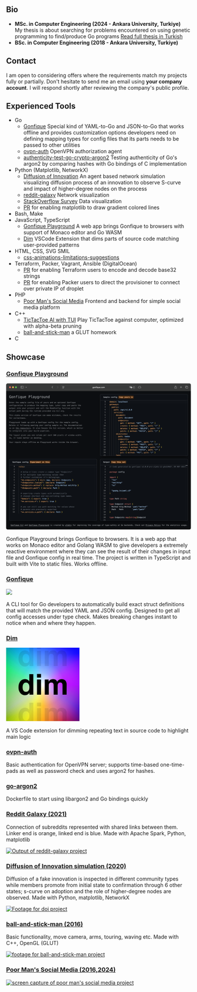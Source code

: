 ## Bio

- **MSc. in Computer Engineering (2024 - Ankara University, Turkiye)**  
  My thesis is about searching for problems encountered on using genetic programming to find/produce Go programs
  [Read full thesis in Turkish](https://tez.yok.gov.tr/UlusalTezMerkezi/TezGoster?key=weFMBHaUra8rsS5wi2bmHDKlIvi-IwlFkdPWTMwNi0k9Pt1C4PzNAFzxcjzHPgAW)
- **BSc. in Computer Engineering (2018 - Ankara University, Turkiye)**

## Contact

I am open to considering offers where the requirements match my projects fully or partially. Don't hesitate to send me an email using **your company account**. I will respond shortly after reviewing the company's public profile.

## Experienced Tools

- Go
  - [Gonfique](https://github.com/ufukty/gonfique) Special kind of YAML-to-Go and JSON-to-Go that works offline and provides customization options developers need on defining mapping types for config files that its parts needs to be passed to other utilities
  - [ovpn-auth](https://github.com/ufukty/ovpn-auth) OpenVPN authorization agent
  - [authenticity-test-go-crypto-argon2](https://github.com/ufukty/authenticity-test-go-crypto-argon2) Testing authenticity of Go's argon2 by comparing hashes with Go bindings of C implementation
- Python (Matplotlib, NetworkX)
  - [Diffusion of Innovation](https://github.com/ufukty/diffusion-of-innovation) An agent based network simulation visualizing diffusion process of an innovation to observe S-curve and impact of higher-degree nodes on the process
  - [reddit-galaxy](https://github.com/ufukty/reddit-galaxy) Network visualization
  - [StackOverflow Survey](https://github.com/ufukty/language-survey-review) Data visualization
  - [PR](https://github.com/matplotlib/matplotlib/pull/19286) for enabling matplotlib to draw gradient colored lines
- Bash, Make
- JavaScript, TypeScript
  - [Gonfique Playground](https://github.com/ufukty/gonfique-playground) A web app brings Gonfique to browsers with support of Monaco editor and Go WASM
  - [Dim](https://github.com/ufukty/dim) VSCode Extension that dims parts of source code matching user-provided patterns
- HTML, CSS, SVG SMIL
  - [css-animations-limitations-suggestions](https://github.com/ufukty/css-animations-limitations-suggestions)
- Terraform, Packer, Vagrant, Ansible (DigitalOcean)
  - [PR](https://github.com/hashicorp/terraform/pull/29127) for enabling Terraform users to encode and decode base32 strings
  - [PR](https://github.com/hashicorp/packer/pull/10093) for enabling Packer users to direct the provisioner to connect over private IP of droplet
- PHP
  - [Poor Man's Social Media](https://github.com/ufukty/poor-man-s-social-media) Frontend and backend for simple social media platform
- C++
  - [TicTacToe AI with TUI](https://github.com/ufukty/TicTacToe-AI) Play TicTacToe against computer, optimized with alpha-beta pruning
  - [ball-and-stick-man](https://github.com/ufukty/ball-and-stick-man) a GLUT homework
- C

## Showcase

### [Gonfique Playground](https://github.com/ufukty/gonfique-playground)

<a href="https://github.com/ufukty/gonfique-playground"><img src="https://github.com/ufukty/gonfique-playground/raw/main/assets/screenshot.png" attr="Screenshot of Gonfique Playground"></a>

Gonfique Playground brings Gonfique to browsers. It is a web app that works on Monaco editor and Golang WASM to give developers a extremely reactive environment where they can see the result of their changes in input file and Gonfique config in real time. The project is written in TypeScript and built with Vite to static files. Works offline.

### [Gonfique](https://github.com/ufukty/gonfique)

<a href="https://github.com/ufukty/gonfique"><img src="https://github.com/ufukty/gonfique/raw/main/assets/Gonfique.png" attr="Logo of gonfique" height="200px"></a>

A CLI tool for Go developers to automatically build exact struct definitions that will match the provided YAML and JSON config. Designed to get all config accesses under type check. Makes breaking changes instant to notice when and where they happen.

### [Dim](https://github.com/ufukty/dim)

<a href="https://github.com/ufukty/dim"><img src="https://github.com/ufukty/dim/raw/main/media/icon.png" attr="Logo of Dim" height="200px"></a>

A VS Code extension for dimming repeating text in source code to highlight main logic

### [ovpn-auth](https://github.com/ufukty/ovpn-auth)

Basic authentication for OpenVPN server; supports time-based one-time-pads as well as password check and uses argon2 for hashes.

### [go-argon2](https://github.com/ufukty/go-argon2)

Dockerfile to start using libargon2 and Go bindings quickly

### [Reddit Galaxy (2021)](https://github.com/ufukty/reddit-galaxy)

Connection of subreddits represented with shared links between them. Linker end is orange, linked end is blue. Made with Apache Spark, Python, matplotlib

[![Output of reddit-galaxy project](https://github.com/ufukty/reddit-galaxy/raw/main/images/post-processed-1x-cg.jpg)](https://github.com/ufukty/reddit-galaxy)

### [Diffusion of Innovation simulation (2020)](https://github.com/ufukty/diffusion-of-innovation)

Diffusion of a fake innovation is inspected in different community types while members promote from initial state to confirmation through 6 other states; s-curve on adoption and the role of higher-degree nodes are observed. Made with Python, matplotlib, NetworkX

[![Footage for doi project](https://github.com/ufukty/doi/raw/main/images/scale_free_n_5000_a_098.gif)](https://github.com/ufukty/doi)

### [ball-and-stick-man (2016)](https://github.com/ufukty/ball-and-stick-man)

Basic functionality, move camera, arms, touring, waving etc. Made with C++, OpenGL (GLUT)

[![footage for ball-and-stick-man project](https://github.com/ufukty/ball-and-stick-man/raw/main/img/footage.gif)](https://github.com/ufukty/ball-and-stick-man)

### [Poor Man's Social Media (2016,2024)](https://github.com/ufukty/poor-man-s-social-media)

[![screen capture of poor man's social media project](https://github.com/ufukty/poor-man-s-social-media/raw/main/assets/screencapture.gif)](https://github.com/ufukty/poor-man-s-social-media)
